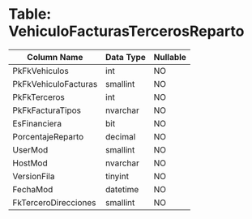 # Table: VehiculoFacturasTercerosReparto

| Column Name | Data Type | Nullable |
|-------------|-----------|----------|
| PkFkVehiculos | int | NO |
| PkFkVehiculoFacturas | smallint | NO |
| PkFkTerceros | int | NO |
| PkFkFacturaTipos | nvarchar | NO |
| EsFinanciera | bit | NO |
| PorcentajeReparto | decimal | NO |
| UserMod | smallint | NO |
| HostMod | nvarchar | NO |
| VersionFila | tinyint | NO |
| FechaMod | datetime | NO |
| FkTerceroDirecciones | smallint | NO |
